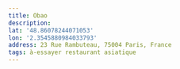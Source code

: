 ```yaml
---
title: Obao
description:
lat: '48.86078244071053'
lon: '2.3545880984033793'
address: 23 Rue Rambuteau, 75004 Paris, France
tags: à-essayer restaurant asiatique
---
```

